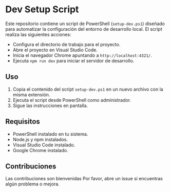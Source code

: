 # Dev Setup Script

Este repositorio contiene un script de PowerShell (`setup-dev.ps1`) diseñado para automatizar la configuración del entorno de desarrollo local. El script realiza las siguientes acciones:

- Configura el directorio de trabajo para el proyecto.
- Abre el proyecto en Visual Studio Code.
- Inicia el navegador Chrome apuntando a `http://localhost:4321/`.
- Ejecuta `npm run dev` para iniciar el servidor de desarrollo.

## Uso

1. Copia el contenido del script `setup-dev.ps1` en un nuevo archivo con la misma extensión.
2. Ejecuta el script desde PowerShell como administrador.
3. Sigue las instrucciones en pantalla.

## Requisitos

- PowerShell instalado en tu sistema.
- Node.js y npm instalados.
- Visual Studio Code instalado.
- Google Chrome instalado.

## Contribuciones

Las contribuciones son bienvenidas Por favor, abre un issue si encuentras algún problema o mejora.
